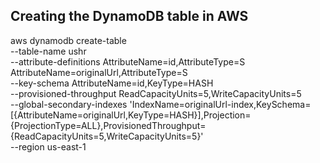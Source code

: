 ## Creating the DynamoDB table in AWS

aws dynamodb create-table \
 --table-name ushr \
 --attribute-definitions AttributeName=id,AttributeType=S AttributeName=originalUrl,AttributeType=S \
 --key-schema AttributeName=id,KeyType=HASH \
 --provisioned-throughput ReadCapacityUnits=5,WriteCapacityUnits=5 \
 --global-secondary-indexes 'IndexName=originalUrl-index,KeySchema=[{AttributeName=originalUrl,KeyType=HASH}],Projection={ProjectionType=ALL},ProvisionedThroughput={ReadCapacityUnits=5,WriteCapacityUnits=5}' \
 --region us-east-1
